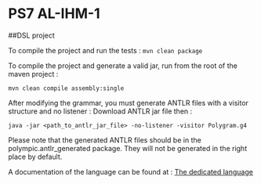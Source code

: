 # PS7 AL-IHM-1

##DSL project

To compile the project and run the tests :
`mvn clean package`

To compile the project and generate a valid jar, run from the root of the maven project :

`mvn clean compile assembly:single`

After modifying the grammar, you must generate ANTLR files with a visitor structure and no listener :
Download ANTLR jar file then :

`java -jar <path_to_antlr_jar_file> -no-listener -visitor Polygram.g4`

Please note that the generated ANTLR files should be in the polympic.antlr_generated package. They will not be generated in the right place by default.

A documentation of the language can be found at :
[The dedicated language](https://github.com/PNS-PS7and8/PNS-PS7-19-20-pns-ps7-19-20-al-ihm1/wiki/The-dedicated-language)
